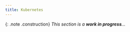 ```yaml
---
title: Kubernetes
---
```


{: .note .construction}
_This section is a **work in progress**..._

<div style="min-height: 800px"></div>